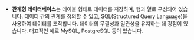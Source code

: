 * **관계형 데이터베이스**는 테이블 형태로 데이터를 저장하며, 행과 열로 구성되어 있습니다. 데이터 간의 관계를 정의할 수 있고, SQL(Structured Query Language)을 사용하여 데이터를 조작합니다. 데이터의 무결성과 일관성을 유지하는 데 강점이 있습니다. 대표적인 예로 MySQL, PostgreSQL 등이 있습니다.
